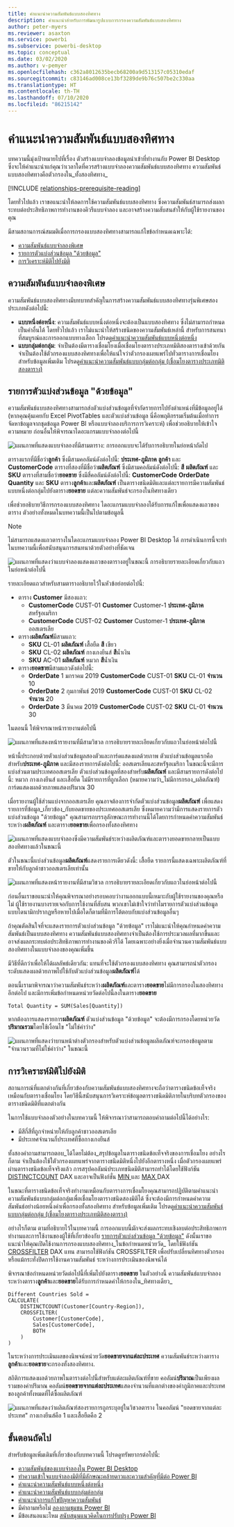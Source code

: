 ```yaml
---
title: คำแนะนำความสัมพันธ์แบบสองทิศทาง
description: คำแนะนำสำหรับการพัฒนารูปแบบการกรองความสัมพันธ์แบบสองทิศทาง
author: peter-myers
ms.reviewer: asaxton
ms.service: powerbi
ms.subservice: powerbi-desktop
ms.topic: conceptual
ms.date: 03/02/2020
ms.author: v-pemyer
ms.openlocfilehash: c362a8012635becb68200a9d513157c05310edaf
ms.sourcegitcommit: c83146ad008ce13bf3289de9b76c507be2c330aa
ms.translationtype: HT
ms.contentlocale: th-TH
ms.lasthandoff: 07/10/2020
ms.locfileid: "86215142"
---
```

# <a name="bi-directional-relationship-guidance"></a>คำแนะนำความสัมพันธ์แบบสองทิศทาง

บทความนี้มุ่งเป้าหมายไปที่เรื่อง ตัวสร้างแบบจำลองข้อมูลนำเข้าที่ทำงานกับ Power BI Desktop ซึ่งจะให้คำแนะนำแก่คุณว่าเวลาใดที่ควรสร้างแบบจำลองความสัมพันธ์แบบสองทิศทาง ความสัมพันธ์แบบสองทิศทางคือตัวกรองใน_ทั้งสองทิศทาง_

[!INCLUDE [relationships-prerequisite-reading](includes/relationships-prerequisite-reading.md)]

โดยทั่วไปแล้ว เราขอแนะนำให้ลดการใช้ความสัมพันธ์แบบสองทิศทาง ซึ่งความสัมพันธ์สามารถส่งผลกระทบต่อประสิทธิภาพการทำงานของคิวรีแบบจำลอง และอาจสร้างความสับสนสำให้กับผู้ใช้รายงานของคุณ

มีสามสถานการณ์สมมติเมื่อการกรองแบบสองทิศทางสามารถแก้ไขข้อกำหนดเฉพาะได้:

- [ความสัมพันธ์แบบจำลองพิเศษ](#special-model-relationships)
- [รายการตัวแบ่งส่วนข้อมูล "ด้วยข้อมูล"](#slicer-items-with-data)
- [การวิเคราะห์มิติไปยังมิติ](#dimension-to-dimension-analysis)

## <a name="special-model-relationships"></a>ความสัมพันธ์แบบจำลองพิเศษ

ความสัมพันธ์แบบสองทิศทางมีบทบาทสำคัญในการสร้างความสัมพันธ์แบบสองทิศทางรุ่นพิเศษสองประเภทดังต่อไปนี้:

- **แบบหนึ่งต่อหนึ่ง**: ความสัมพันธ์แบบหนึ่งต่อหนึ่งจะต้องเป็นแบบสองทิศทาง ซึ่งไม่สามารถกำหนดเป็นค่าอื่นได้ โดยทั่วไปแล้ว เราไม่แนะนำให้สร้างชนิดของความสัมพันธ์เหล่านี้ สำหรับการสนทนาที่สมบูรณ์และการออกแบบทางเลือก โปรดดู[คำแนะนำความสัมพันธ์แบบหนึ่งต่อหนึ่ง](relationships-one-to-one.md)
- **แบบกลุ่มต่อกลุ่ม**: จำเป็นต้องมีตารางเชื่อมโยงเมื่อเชื่อมโยงตารางประเภทมิติสองตารางเข้าด้วยกัน จำเป็นต้องใช้ตัวกรองแบบสองทิศทางเพื่อให้แน่ใจว่าตัวกรองเผยแพร่ไปทั่วตารางการเชื่อมโยง สำหรับข้อมูลเพิ่มเติม โปรดดู[คำแนะนำความสัมพันธ์แบบกลุ่มต่อกลุ่ม (เชื่อมโยงตารางประเภทมิติสองตาราง)](relationships-many-to-many.md#relate-many-to-many-dimensions)

## <a name="slicer-items-with-data"></a>รายการตัวแบ่งส่วนข้อมูล "ด้วยข้อมูล"

ความสัมพันธ์แบบสองทิศทางสามารถส่งตัวแบ่งส่วนข้อมูลที่จำกัดรายการไปยังตำแหน่งที่มีข้อมูลอยู่ได้ (หากคุณคุ้นเคยกับ Excel PivotTables และตัวแบ่งส่วนข้อมูล นี่คือพฤติกรรมเริ่มต้นเมื่อทำการจัดหาข้อมูลจากชุดข้อมูล Power BI หรือแบบจำลองบริการการวิเคราะห์) เพื่อช่วยอธิบายให้เข้าใจความหมาย ก่อนอื่นให้พิจารณาไดอะแกรมแบบจำลองต่อไปนี้

![แผนภาพที่แสดงแบบจำลองที่มีสามตาราง: การออกแบบจะได้รับการอธิบายในย่อหน้าถัดไป](media/relationships-bidirectional-filtering/sales-model-diagram.png)

ตารางแรกที่มีชื่อว่า**ลูกค้า** ซึ่งมีสามคอลัมน์ดังต่อไปนี้: **ประเทศ-ภูมิภาค** **ลูกค้า** และ **CustomerCode** ตารางที่สองที่มีชื่อว่า**ผลิตภัณฑ์** ซึ่งมีสามคอลัมน์ดังต่อไปนี้: **สี** **ผลิตภัณฑ์** และ **SKU** ตารางที่สามชื่อว่า**ยอดขาย** ซึ่งมีสี่คอลัมน์ดังต่อไปนี้: **CustomerCode** **OrderDate** **Quantity** และ **SKU** ตาราง**ลูกค้า**และ**ผลิตภัณฑ์** เป็นตารางชนิดมิติและแต่ละรายการมีความสัมพันธ์แบบหนึ่งต่อกลุ่มไปยังตาราง**ยอดขาย** แต่ละความสัมพันธ์จะกรองในทิศทางเดียว

เพื่อช่วยอธิบายวิธีการกรองแบบสองทิศทาง ไดอะแกรมแบบจำลองได้รับการแก้ไขเพื่อแสดงแถวของตาราง ตัวอย่างทั้งหมดในบทความนี้เป็นไปตามข้อมูลนี้

> [!NOTE]
> ไม่สามารถแสดงแถวตารางในไดอะแกรมแบบจำลอง Power BI Desktop ได้ การดำเนินการนี้จะทำในบทความนี้เพื่อสนับสนุนการสนทนาด้วยตัวอย่างที่ชัดเจน

![แผนภาพที่แสดงว่าแบบจำลองแสดงแถวของตารางอยู่ในขณะนี้ การอธิบายรายละเอียดเกี่ยวกับแถวในย่อหน้าต่อไปนี้](media/relationships-bidirectional-filtering/sales-model-diagram-rows.png)

รายละเอียดแถวสำหรับสามตารางอธิบายไว้ในหัวข้อย่อยต่อไปนี้:

- ตาราง **Customer** มีสองแถว:
  - **CustomerCode** CUST-01 **Customer** Customer-1 **ประเทศ-ภูมิภาค** สหรัฐอเมริกา
  - **CustomerCode** CUST-02 **Customer** Customer-1 **ประเทศ-ภูมิภาค** ออสเตรเลีย
- ตาราง**ผลิตภัณฑ์**มีสามแถว:
  - **SKU** CL-01 **ผลิตภัณฑ์** เสื้อยืด **สี** เขียว
  - **SKU** CL-02 **ผลิตภัณฑ์** กางเกงยีนส์ **สี**น้ำเงิน
  - **SKU** AC-01 **ผลิตภัณฑ์** หมวก **สี**น้ำเงิน
- ตาราง**ยอดขาย**มีสามแถวดังต่อไปนี้:
  - **OrderDate** 1 มกราคม 2019 **CustomerCode** CUST-01 **SKU** CL-01 **จำนวน** 10
  - **OrderDate** 2 กุมภาพันธ์ 2019 **CustomerCode** CUST-01 **SKU** CL-02 **จำนวน** 20
  - **OrderDate** 3 มีนาคม 2019 **CustomerCode** CUST-02 **SKU** CL-01 **จำนวน** 30

ในตอนนี้ ให้พิจารณาหน้ารายงานต่อไปนี้

![แผนภาพที่แสดงหน้ารายงานที่มีสามวิชวล การอธิบายรายละเอียดเกี่ยวกับแถวในย่อหน้าต่อไปนี้](media/relationships-bidirectional-filtering/sales-report-no-bi-directional-filter.png)

หน้านี้ประกอบด้วยตัวแบ่งส่วนข้อมูลสองตัวและการ์ดแสดงผลด้วยภาพ ตัวแบ่งส่วนข้อมูลแรกคือสำหรับ**ประเทศ-ภูมิภาค** และมีสองรายการดังต่อไปนี้: ออสเตรเลียและสหรัฐอเมริกา ในขณะนี้จะมีการแบ่งส่วนตามประเทศออสเตรเลีย ตัวแบ่งส่วนข้อมูลที่สองสำหรับ**ผลิตภัณฑ์** และมีสามรายการดังต่อไปนี้: หมวก กางเกงยีนส์ และเสื้อยืด ไม่มีรายการที่ถูกเลือก (หมายความว่า_ไม่มีการกรอง_ผลิตภัณฑ์) การ์ดแสดงผลด้วยภาพแสดงปริมาณ 30

เมื่อรายงานผู้ใช้ส่วนแบ่งจากออสเตรเลีย คุณอาจต้องการจำกัดตัวแบ่งส่วนข้อมูล**ผลิตภัณฑ์** เพื่อแสดงรายการที่ข้อมูล_เกี่ยวข้อง_กับยอดขายของประเทศออสเตรเลีย ซึ่งหมายความว่ามีการแสดงรายการตัวแบ่งส่วนข้อมูล "ด้วยข้อมูล" คุณสามารถบรรลุลักษณะการทำงานนี้ได้โดยการกำหนดค่าความสัมพันธ์ระหว่าง**ผลิตภัณฑ์** และตาราง**ยอดขาย**เพื่อกรองทั้งสองทิศทาง

![แผนภาพที่แสดงแบบจำลองซึ่งมีความสัมพันธ์ระหว่างผลิตภัณฑ์และตารางยอดขายกลายเป็นแบบสองทิศทางแล้วในขณะนี้](media/relationships-bidirectional-filtering/sales-model-diagram-rows-bi-directional-filter.png)

ตัวในขณะนี้แบ่งส่วนข้อมูล**ผลิตภัณฑ์**แสดงรายการเดียวดังนี้: เสื้อยืด รายการนี้แสดงเฉพาะผลิตภัณฑ์ที่ขายให้กับลูกค้าชาวออสเตรเลียเท่านั้น

![แผนภาพที่แสดงหน้ารายงานที่มีสามวิชวล การอธิบายรายละเอียดเกี่ยวกับแถวในย่อหน้าต่อไปนี้](media/relationships-bidirectional-filtering/sales-report-bi-directional-filter.png)

ก่อนอื่นเราขอแนะนำให้คุณพิจารณาอย่างรอบคอบว่างานออกแบบนี้เหมาะกับผู้ใช้รายงานของคุณหรือไม่ ผู้ใช้รายงานบางรายเจอกับการใช้งานที่สับสน พวกเขาไม่เข้าใจว่าทำไมรายการตัวแบ่งส่วนข้อมูลแบบไดนามิกปรากฏหรือหายไปเมื่อใดก็ตามที่มีการโต้ตอบกับแบ่งส่วนข้อมูลอื่นๆ

ถ้าคุณตัดสินใจที่จะแสดงรายการตัวแบ่งส่วนข้อมูล "ด้วยข้อมูล" เราไม่แนะนำให้คุณกำหนดค่าความสัมพันธ์เป็นแบบสองทิศทาง ความสัมพันธ์แบบสองทิศทางจำเป็นต้องใช้การประมวลผลที่มากขึ้นและอาจส่งผลกระทบต่อประสิทธิภาพการทำงานของคิวรีได้ โดยเฉพาะอย่างยิ่งเมื่อจำนวนความสัมพันธ์แบบสองทิศทางในแบบจำลองของคุณเพิ่มขึ้น

มีวิธีที่ดีกว่าเพื่อให้ได้ผลลัพธ์เดียวกัน: แทนที่จะใช้ตัวกรองแบบสองทิศทาง คุณสามารถนำตัวกรองระดับแสดงผลด้วยภาพไปใช้กับตัวแบ่งส่วนข้อมูล**ผลิตภัณฑ์**ได้

ตอนนี้เรามาพิจารณาว่าความสัมพันธ์ระหว่าง**ผลิตภัณฑ์**และตาราง**ยอดขาย**ไม่มีการกรองในสองทิศทางอีกต่อไป และมีการเพิ่มข้อกำหนดหน่วยวัดต่อไปนี้ลงในตาราง**ยอดขาย**

```dax
Total Quantity = SUM(Sales[Quantity])
```

หากต้องการแสดงรายการ**ผลิตภัณฑ์** ตัวแบ่งส่วนข้อมูล "ด้วยข้อมูล" จะต้องมีการกรองโดยหน่วยวัด**ปริมาณรวม**โดยใช้เงื่อนไข "ไม่ใช่ค่าว่าง"

![แผนภาพที่แสดงว่าบานหน้าต่างตัวกรองสำหรับตัวแบ่งส่วนข้อมูลผลิตภัณฑ์จะกรองข้อมูลตาม "จำนวนรวมที่ไม่ใช่ค่าว่าง" ในขณะนี้](media/relationships-bidirectional-filtering/filter-product-slicer-measure-is-not-blank.png)

## <a name="dimension-to-dimension-analysis"></a>การวิเคราะห์มิติไปยังมิติ

สถานการณ์ที่แตกต่างกันที่เกี่ยวข้องกับความสัมพันธ์แบบสองทิศทางจะถือว่าตารางชนิดข้อเท็จจริงเหมือนกับตารางเชื่อมโยง โดยวิธีนี้สนับสนุนการวิเคราะห์ข้อมูลตารางชนิดมิติภายในบริบทตัวกรองของตารางชนิดมิติที่แตกต่างกัน

ในการใช้แบบจำลองตัวอย่างในบทความนี้   ให้พิจารณาว่าสามารถตอบคำถามต่อไปนี้ได้อย่างไร:

- มีสีกี่สีที่ถูกจำหน่ายให้กับลูกค้าชาวออสเตรเลีย
- มีประเทศจำนวนกี่ประเทศที่ซื้อกางเกงยีนส์

ทั้งสองคำถามสามารถตอบ_ได้โดยไม่ต้อง_สรุปข้อมูลในตารางชนิดข้อเท็จจริงของการเชื่อมโยง อย่างไรก็ตาม จำเป็นต้องใช้ใตัวกรองเผยแพร่จากตารางชนิดมิติหนึ่งไปยังอีกตารางหนึ่ง เมื่อตัวกรองเผยแพร่ผ่านตารางชนิดข้อเท็จจริงแล้ว การสรุปคอลัมน์ประเภทชนิดมิติสามารถทำได้โดยใช้ฟังก์ชัน [DISTINCTCOUNT](/dax/distinctcount-function-dax) DAX และอาจเป็นฟังก์ชั่น [ MIN ](/dax/min-function-dax) และ [ MAX ](/dax/max-function-dax) DAX

ในขณะที่ตารางชนิดข้อเท็จจริงทำงานเหมือนกับตารางการเชื่อมโยงคุณสามารถปฏิบัติตามคำแนะนำความสัมพันธ์แบบกลุ่มต่อกลุ่มเพื่อเชื่อมโยงตารางชนิดสองมิติได้ ซึ่งจะต้องมีการกำหนดค่าความสัมพันธ์อย่างน้อยหนึ่งค่าเพื่อกรองทั้งสองทิศทาง สำหรับข้อมูลเพิ่มเติม โปรดดู[คำแนะนำความสัมพันธ์แบบกลุ่มต่อกลุ่ม (เชื่อมโยงตารางประเภทมิติสองตาราง)](relationships-many-to-many.md#relate-many-to-many-dimensions)

อย่างไรก็ตาม ตามที่อธิบายไว้ในบทความนี้ การออกแบบนี้มักจะส่งผลกระทบเชิงลบต่อประสิทธิภาพการทำงานและการใช้งานของผู้ใช้ที่เกี่ยวข้องกับ [รายการตัวแบ่งส่วนข้อมูล "ด้วยข้อมูล"](#slicer-items-with-data) ดังนั้นเราขอแนะนำให้คุณเปิดใช้งานการกรองแบบสองทิศทาง_ในข้อกำหนดหน่วยวัด_ โดยใช้ฟังก์ชัน [CROSSFILTER](/dax/crossfilter-function) DAX แทน สามารถใช้ฟังก์ชัน CROSSFILTER เพื่อปรับเปลี่ยนทิศทางตัวกรองหรือแม้กระทั่งปิดการใช้งานความสัมพันธ์ ระหว่างการประเมินของนิพจน์ได้

พิจารณาข้อกำหนดหน่วยวัดต่อไปนี้ที่เพิ่มไปยังตาราง**ยอดขาย** ในตัวอย่างนี้ ความสัมพันธ์แบบจำลองระหว่างตาราง**ลูกค้า**และ**ยอดขาย**ได้รับการกำหนดค่าให้กรองใน_ทิศทางเดียว_

```dax
Different Countries Sold =
CALCULATE(
    DISTINCTCOUNT(Customer[Country-Region]),
    CROSSFILTER(
        Customer[CustomerCode],
        Sales[CustomerCode],
        BOTH
    )
)
```

ในระหว่างการประเมินผลของนิพจน์หน่วยวัด**ยอดขายจากแต่ละประเทศ** ความสัมพันธ์ระหว่างตาราง**ลูกค้า**และ**ยอดขาย**จะกรองทั้งสองทิศทาง.

สถิติการแสดงผลด้วยภาพในตารางต่อไปนี้สำหรับแต่ละผลิตภัณฑ์ที่ขาย คอลัมน์**ปริมาณ**เป็นเพียงผลรวมของค่าปริมาณ คอลัมน์**ยอดขายจากแต่ละประเทศ**แสดงจำนวนที่แตกต่างของค่าภูมิภาคและประเทศของลูกค้าทั้งหมดที่ได้ซื้อผลิตภัณฑ์

![แผนภาพที่แสดงว่าผลิตภัณฑ์สองรายการถูกระบุอยู่ในวิชวลตาราง ในคอลัมน์ "ยอดขายจากแต่ละประเทศ"  กางเกงยีนส์คือ 1 และเสื้อยืดคือ 2](media/relationships-bidirectional-filtering/country-sales-crossfilter-function.png)

## <a name="next-steps"></a>ขั้นตอนถัดไป

สำหรับข้อมูลเพิ่มเติมที่เกี่ยวข้องกับบทความนี้ โปรดดูทรัพยากรต่อไปนี้:

- [ความสัมพันธ์ของแบบจำลองใน Power BI Desktop](../transform-model/desktop-relationships-understand.md)
- [ทำความเข้าใจแบบจำลองมิติที่มีลักษณะคล้ายดาวและความสำคัญที่มีต่อ Power BI](star-schema.md)
- [คำแนะนำความสัมพันธ์แบบหนึ่งต่อหนึ่ง](relationships-one-to-one.md)
- [คำแนะนำความสัมพันธ์แบบกลุ่มต่อกลุ่ม](relationships-many-to-many.md)
- [คำแนะนำการแก้ไขปัญหาความสัมพันธ์](relationships-troubleshoot.md)
- มีคำถามหรือไม่ [ลองถามชุมชน Power BI](https://community.powerbi.com/)
- มีข้อเสนอแนะไหม [สนับสนุนแนวคิดในการปรับปรุง Power BI](https://ideas.powerbi.com/)